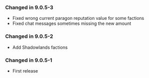 ### Changed in 9.0.5-3
- Fixed wrong current paragon reputation value for some factions
- Fixed chat messages sometimes missing the new amount

### Changed in 9.0.5-2
- Add Shadowlands factions

### Changed in 9.0.5-1
- First release